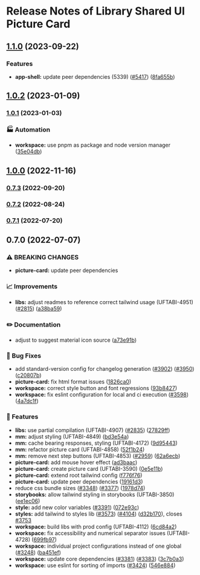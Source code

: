# Release Notes of Library Shared UI Picture Card

## [1.1.0](https://github.com/Schaeffler-Group/frontend-schaeffler/compare/picture-card-v1.0.2...picture-card-v1.1.0) (2023-09-22)


### Features

* **app-shell:** update peer dependencies (5339) ([#5417](https://github.com/Schaeffler-Group/frontend-schaeffler/issues/5417)) ([8fa655b](https://github.com/Schaeffler-Group/frontend-schaeffler/commit/8fa655b608a94cb6e20d54e73187f3efb7ec750e))

## [1.0.2](https://github.com/Schaeffler-Group/frontend-schaeffler/compare/picture-card-v1.0.1...picture-card-v1.0.2) (2023-01-09)

### [1.0.1](https://github.com/Schaeffler-Group/frontend-schaeffler/compare/picture-card-v1.0.0...picture-card-v1.0.1) (2023-01-03)


### 🏭 Automation

* **workspace:** use pnpm as package and node version manager ([35e04db](https://github.com/Schaeffler-Group/frontend-schaeffler/commit/35e04dba206a3d579156300c68b2ede9206556ff))

## [1.0.0](https://github.com/Schaeffler-Group/frontend-schaeffler/compare/picture-card-v0.7.3...picture-card-v1.0.0) (2022-11-16)

### [0.7.3](https://github.com/Schaeffler-Group/frontend-schaeffler/compare/picture-card-v0.7.2...picture-card-v0.7.3) (2022-09-20)

### [0.7.2](https://github.com/Schaeffler-Group/frontend-schaeffler/compare/picture-card-v0.7.1...picture-card-v0.7.2) (2022-08-24)

### [0.7.1](https://github.com/Schaeffler-Group/frontend-schaeffler/compare/picture-card-v0.7.0...picture-card-v0.7.1) (2022-07-20)

## 0.7.0 (2022-07-07)


### ⚠ BREAKING CHANGES

* **picture-card:** update peer dependencies

### 📈 Improvements

* **libs:** adjust readmes to reference correct tailwind usage (UFTABI-4951) ([#2815](https://github.com/Schaeffler-Group/frontend-schaeffler/issues/2815)) ([a38ba59](https://github.com/Schaeffler-Group/frontend-schaeffler/commit/a38ba598e284863613dfb5e1114a4da6ec19199c))


### ✏️ Documentation

* adjust to suggest material icon source ([a73e91b](https://github.com/Schaeffler-Group/frontend-schaeffler/commit/a73e91b89002ba7f7768461b1fae6713cc88a30a))


### 🐛 Bug Fixes

* add standard-version config for changelog generation ([#3902](https://github.com/Schaeffler-Group/frontend-schaeffler/issues/3902)) ([#3950](https://github.com/Schaeffler-Group/frontend-schaeffler/issues/3950)) ([c20807b](https://github.com/Schaeffler-Group/frontend-schaeffler/commit/c20807bfbdace3a554876ba7f5b9f1be10453c72))
* **picture-card:** fix html format issues ([1826ca0](https://github.com/Schaeffler-Group/frontend-schaeffler/commit/1826ca03c3c45c3e4e1e7efd2fa646de5ab6dd35))
* **workspace:** correct style button and font regressions ([93b8427](https://github.com/Schaeffler-Group/frontend-schaeffler/commit/93b8427b40554a19024ea30d765c546965d2f0e9))
* **workspace:** fix eslint configuration for local and ci execution ([#3598](https://github.com/Schaeffler-Group/frontend-schaeffler/issues/3598)) ([4a7dc1f](https://github.com/Schaeffler-Group/frontend-schaeffler/commit/4a7dc1fe79d94b6d8ddfa7cf2644e3bbc11a3e80))


### 🎸 Features

* **libs:** use partial compilation (UFTABI-4907) ([#2835](https://github.com/Schaeffler-Group/frontend-schaeffler/issues/2835)) ([27829ff](https://github.com/Schaeffler-Group/frontend-schaeffler/commit/27829ff96da6ccc3a4ee0b98bc6f766a8c4a5057))
* **mm:** adjust styling (UFTABI-4849) ([bd3e54a](https://github.com/Schaeffler-Group/frontend-schaeffler/commit/bd3e54a0918ef1aedd60e30f257871f69752684c))
* **mm:** cache bearing responses, styling (UFTABI-4172) ([9d95443](https://github.com/Schaeffler-Group/frontend-schaeffler/commit/9d954430f1a2184528cc07a872d14401508baa5a))
* **mm:** refactor picture card (UFTABI-4858) ([52f1b24](https://github.com/Schaeffler-Group/frontend-schaeffler/commit/52f1b2471a79248e83aea0865c13d4829298325b))
* **mm:** remove next step buttons (UFTABI-4853) ([#2959](https://github.com/Schaeffler-Group/frontend-schaeffler/issues/2959)) ([62a6ecb](https://github.com/Schaeffler-Group/frontend-schaeffler/commit/62a6ecb9efd0d2b33170a6eec6d83109680ef111))
* **picture-card:** add mouse hover effect ([ad3baac](https://github.com/Schaeffler-Group/frontend-schaeffler/commit/ad3baacaea5b32f0026dbe7d6bca220aac2717b5))
* **picture-card:** create picture card (UFTABI-3590) ([0e5e11b](https://github.com/Schaeffler-Group/frontend-schaeffler/commit/0e5e11b54e2444b4b04b99e5d2356034dd8f8fc1))
* **picture-card:** extend root tailwind config ([f776f76](https://github.com/Schaeffler-Group/frontend-schaeffler/commit/f776f760caacfd5ebbb498317ee6378b94f67023))
* **picture-card:** update peer dependencies ([19161d3](https://github.com/Schaeffler-Group/frontend-schaeffler/commit/19161d3549e22a0d67b5b1fae061be731821d1e0))
* reduce css bundle sizes ([#3348](https://github.com/Schaeffler-Group/frontend-schaeffler/issues/3348)) ([#3377](https://github.com/Schaeffler-Group/frontend-schaeffler/issues/3377)) ([1978d74](https://github.com/Schaeffler-Group/frontend-schaeffler/commit/1978d745d959d521f060f51e98ab85a2390612bf))
* **storybooks:** allow tailwind styling in storybooks (UFTABI-3850) ([ee1ec06](https://github.com/Schaeffler-Group/frontend-schaeffler/commit/ee1ec0675b2c7a4b5f589a73d0f8a46dc64d1144))
* **style:** add new color variables ([#3391](https://github.com/Schaeffler-Group/frontend-schaeffler/issues/3391)) ([072e93c](https://github.com/Schaeffler-Group/frontend-schaeffler/commit/072e93cc90858f751717e10e383f87ab2d4c61f6))
* **styles:** add tailwind to styles lib ([#3573](https://github.com/Schaeffler-Group/frontend-schaeffler/issues/3573)) ([#4104](https://github.com/Schaeffler-Group/frontend-schaeffler/issues/4104)) ([d32b170](https://github.com/Schaeffler-Group/frontend-schaeffler/commit/d32b170c13de73f90b3a792d9f50f29cede37898)), closes [#3753](https://github.com/Schaeffler-Group/frontend-schaeffler/issues/3753)
* **workspace:** build libs with prod config (UFTABI-4112) ([6cd84a2](https://github.com/Schaeffler-Group/frontend-schaeffler/commit/6cd84a2b3f3b5fe695d93c28e6cf5eb69bf6c205))
* **workspace:** fix accessibility and numerical separator issues (UFTABI-4728) ([699fb97](https://github.com/Schaeffler-Group/frontend-schaeffler/commit/699fb97a63a9069d847dfa489386da561028e5ea))
* **workspace:** individual project configurations instead of one global ([#3248](https://github.com/Schaeffler-Group/frontend-schaeffler/issues/3248)) ([ba451ef](https://github.com/Schaeffler-Group/frontend-schaeffler/commit/ba451ef87c9c9cff99440b9739c9ebf4069a16dc))
* **workspace:** update core dependencies ([#3381](https://github.com/Schaeffler-Group/frontend-schaeffler/issues/3381)) ([#3383](https://github.com/Schaeffler-Group/frontend-schaeffler/issues/3383)) ([3c7b0a3](https://github.com/Schaeffler-Group/frontend-schaeffler/commit/3c7b0a37be3104fc216c3ee6506d5f8ce2cadb21))
* **workspace:** use eslint for sorting of imports ([#3424](https://github.com/Schaeffler-Group/frontend-schaeffler/issues/3424)) ([546e884](https://github.com/Schaeffler-Group/frontend-schaeffler/commit/546e8845a9250580ccdc982e3f5c1d818f8678bd))
